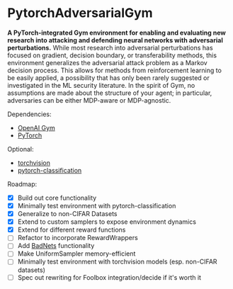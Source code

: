 PytorchAdversarialGym
=====================
**A PyTorch-integrated Gym environment for enabling and evaluating new research into attacking and defending neural networks with adversarial perturbations.**  While most research into adversarial perturbations has focused on gradient, decision boundary, or transferability methods, this environment generalizes the adversarial attack problem as a Markov decision process.  This allows for methods from reinforcement learning to be easily applied, a possibility that has only been rarely suggested or investigated in the ML security literature.  In the spirit of Gym, no assumptions are made about the structure of your agent; in particular, adversaries can be either MDP-aware or MDP-agnostic.

Dependencies:
- [OpenAI Gym](https://github.com/openai/gym)
- [PyTorch](https://pytorch.org/)

Optional:
- [torchvision](https://github.com/pytorch/vision)
- [pytorch-classification](https://github.com/bearpaw/pytorch-classification)

Roadmap:
- [x] Build out core functionality
- [x] Minimally test environment with pytorch-classification
- [x] Generalize to non-CIFAR Datasets
- [x] Extend to custom samplers to expose environment dynamics
- [x] Extend for different reward functions
- [ ] Refactor to incorporate RewardWrappers
- [ ] Add [BadNets](https://arxiv.org/abs/1708.06733) functionality
- [ ] Make UniformSampler memory-efficient
- [ ] Minimally test environment with torchvision models (esp. non-CIFAR datasets)
- [ ] Spec out rewriting for Foolbox integration/decide if it's worth it
